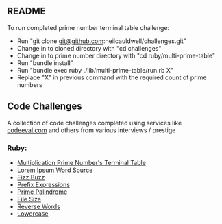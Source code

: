 ## README
To run completed prime number terminal table challenge:
- Run "git clone git@github.com:neilcauldwell/challenges.git"
- Change in to cloned directory with "cd challenges"
- Change in to prime number directory with "cd ruby/multi-prime-table"
- Run "bundle install"
- Run "bundle exec ruby ./lib/multi-prime-table/run.rb X"
- Replace "X" in previous command with the required count of prime numbers

## Code Challenges
A collection of code challenges completed using services like [codeeval.com](http://codeeval.com) and others from various interviews / prestige

### Ruby:
* [Multiplication Prime Number's Terminal Table](https://github.com/karlfreeman/challenges/tree/master/ruby/multi-prime-table)
* [Lorem Ipsum Word Source](https://github.com/karlfreeman/challenges/tree/master/ruby/loremipsumwordsource)
* [Fizz Buzz](https://github.com/karlfreeman/challenges/tree/master/ruby/fizz-buzz)
* [Prefix Expressions](https://github.com/karlfreeman/challenges/tree/master/ruby/prefix-expressions)
* [Prime Palindrome](https://github.com/karlfreeman/challenges/tree/master/ruby/prime-palindrome)
* [File Size](https://github.com/karlfreeman/challenges/tree/master/ruby/file-size)
* [Reverse Words](https://github.com/karlfreeman/challenges/tree/master/ruby/reverse-words)
* [Lowercase](https://github.com/karlfreeman/challenges/tree/master/ruby/lowercase)